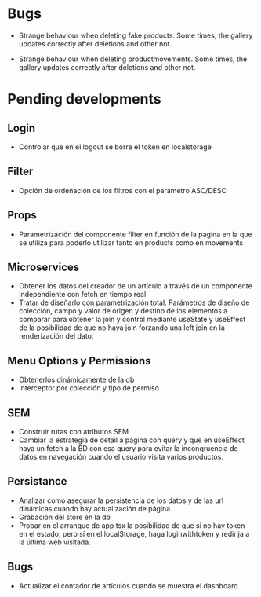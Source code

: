 # Bugs

- Strange behaviour when deleting fake products. Some times, the gallery updates correctly after deletions and other not.

- Strange behaviour when deleting productmovements. Some times, the gallery updates correctly after deletions and other not.

# Pending developments

## Login

- Controlar que en el logout se borre el token en localstorage

## Filter

- Opción de ordenación de los filtros con el parámetro ASC/DESC

## Props

- Parametrización del componente filter en función de la página en la que se utiliza para poderlo utilizar tanto en products como en movements

## Microservices

- Obtener los datos del creador de un artículo a través de un componente independiente con fetch en tiempo real
- Tratar de diseñarlo con parametrización total. Parámetros de diseño de colección, campo y valor de origen y destino de los elementos a comparar para obtener la join y control mediante useState y useEffect de la posibilidad de que no haya join forzando una left join en la renderización del dato.

## Menu Options y Permissions

- Obtenerlos dinámicamente de la db
- Interceptor por colección y tipo de permiso

## SEM

- Construir rutas con atributos SEM
- Cambiar la estrategia de detail a página con query y que en useEffect haya un fetch a la BD con esa query para evitar la incongruencia de datos en navegación cuando el usuario visita varios productos.

## Persistance

- Analizar como asegurar la persistencia de los datos y de las url dinámicas cuando hay actualización de página
- Grabación del store en la db
- Probar en el arranque de app tsx la posibilidad de que si no hay token en el estado, pero sí en el localStorage, haga loginwithtoken y redirija a la última web visitada.

## Bugs

- Actualizar el contador de artículos cuando se muestra el dashboard
